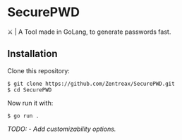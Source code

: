 # SecurePWD
 ⚔️ | A Tool made in GoLang, to generate passwords fast.
 
 ## Installation
 Clone this repository:
 ```
 $ git clone https://github.com/Zentreax/SecurePWD.git
 $ cd SecurePWD
 ```
 Now run it with:
 ```
 $ go run .
 ```
 
 
 *TODO: - Add customizability options.*
